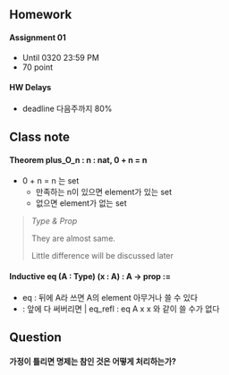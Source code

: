 ## Homework

#### Assignment 01

* Until 0320 23:59 PM
* 70 point

#### HW Delays

* deadline 다음주까지 80%


## Class note

#### Theorem plus_O_n : n : nat, 0 + n = n

* 0 + n = n 는 set
    * 만족하는 n이 있으면 element가 있는 set
    * 없으면 element가 없는 set

> *Type & Prop*
>
> They are almost same.
>
> Little difference will be discussed later

#### Inductive eq (A : Type) (x : A) : A -> prop :=

* eq : 뒤에 A라 쓰면 A의 element 아무거나 쓸 수 있다
* : 앞에 다 써버리면 | eq_refl : eq A x x 와 같이 쓸 수가 없다 

## Question

#### 가정이 틀리면 명제는 참인 것은 어떻게 처리하는가?